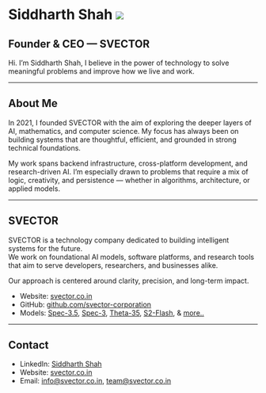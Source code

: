 # Siddharth Shah [![](https://visitcount.itsvg.in/api?id=siddharth-coder8&icon=0&color=1)](https://visitcount.itsvg.in)

## Founder & CEO — SVECTOR

Hi. I’m Siddharth Shah, I believe in the power of technology to solve meaningful problems and improve how we live and work.

---

## About Me

In 2021, I founded SVECTOR with the aim of exploring the deeper layers of AI, mathematics, and computer science. My focus has always been on building systems that are thoughtful, efficient, and grounded in strong technical foundations.

My work spans backend infrastructure, cross-platform development, and research-driven AI. I’m especially drawn to problems that require a mix of logic, creativity, and persistence — whether in algorithms, architecture, or applied models.

---

## SVECTOR

SVECTOR is a technology company dedicated to building intelligent systems for the future.  
We work on foundational AI models, software platforms, and research tools that aim to serve developers, researchers, and businesses alike.

Our approach is centered around clarity, precision, and long-term impact.

- Website: [svector.co.in](https://www.svector.co.in/)
- GitHub: [github.com/svector-corporation](https://github.com/svector-corporation)
- Models: [Spec-3.5](https://www.svector.co.in/directory/introducing-spec-3-5), [Spec-3](https://www.svector.co.in/models/spec-3), [Theta-35](https://www.svector.co.in/models/theta-35), [S2-Flash](https://www.svector.co.in/models/s2-flash), & [more..](https://www.svector.co.in/research/directory)

---

## Contact

- LinkedIn: [Siddharth Shah](https://linkedin.com/in/siddharth-shah-svector)
- Website: [svector.co.in](https://www.svector.co.in/)
- Email: [info@svector.co.in](mailto:info@svector.co.in), [team@svector.co.in](mailto:team@svector.co.in)

